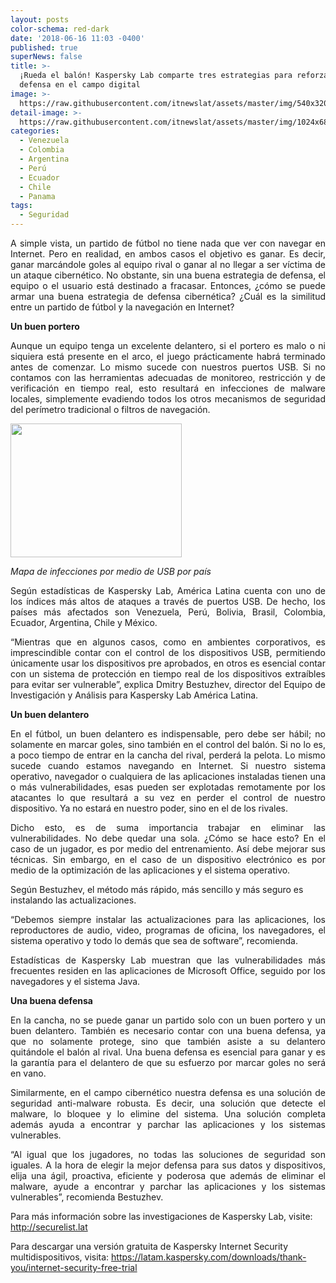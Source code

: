 ```yaml
---
layout: posts
color-schema: red-dark
date: '2018-06-16 11:03 -0400'
published: true
superNews: false
title: >-
  ¡Rueda el balón! Kaspersky Lab comparte tres estrategias para reforzar tu
  defensa en el campo digital 
image: >-
  https://raw.githubusercontent.com/itnewslat/assets/master/img/540x320/Telstar-Adidas-p.jpg
detail-image: >-
  https://raw.githubusercontent.com/itnewslat/assets/master/img/1024x680/Telstar-Adidas-g.jpg
categories:
  - Venezuela
  - Colombia
  - Argentina
  - Perú
  - Ecuador
  - Chile
  - Panama
tags:
  - Seguridad
---
```


<p style="text-align: justify;">A simple vista, un partido de fútbol no tiene nada que ver con navegar en Internet. Pero en realidad, en ambos casos el objetivo es ganar. Es decir, ganar marcándole goles al equipo rival o ganar al no llegar a ser víctima de un ataque cibernético. No obstante, sin una buena estrategia de defensa, el equipo o el usuario está destinado a fracasar. Entonces, ¿cómo se puede armar una buena estrategia de defensa cibernética? ¿Cuál es la similitud entre un partido de fútbol y la navegación en Internet? </p>
 
**Un buen portero**

<p style="text-align: justify;">Aunque un equipo tenga un excelente delantero, si el portero es malo o ni siquiera está presente en el arco, el juego prácticamente habrá terminado antes de comenzar. Lo mismo sucede con nuestros puertos USB. Si no contamos con las herramientas adecuadas de monitoreo, restricción y de verificación en tiempo real, esto resultará en infecciones de malware locales, simplemente evadiendo todos los otros mecanismos de seguridad del perímetro tradicional o filtros de navegación.</p> 
 
<img class="alignnone" src="https://media.kasperskycontenthub.com/wp-content/uploads/sites/63/2017/08/12102352/Map_Mobile_Malware_Infections_-1.jpg" alt="" width="274" height="214" />

_Mapa de infecciones por medio de USB por país_
 
<p style="text-align: justify;">Según estadísticas de Kaspersky Lab, América Latina cuenta con uno de los índices más altos de ataques a través de puertos USB. De hecho, los países más afectados son Venezuela, Perú, Bolivia, Brasil, Colombia, Ecuador, Argentina, Chile y México. </p>
 
<p style="text-align: justify;">“Mientras que en algunos casos, como en ambientes corporativos, es imprescindible contar con el control de los dispositivos USB, permitiendo únicamente usar los dispositivos pre aprobados, en otros es esencial contar con un sistema de protección en tiempo real de los dispositivos extraíbles para evitar ser vulnerable”, explica Dmitry Bestuzhev, director del Equipo de Investigación y Análisis para Kaspersky Lab América Latina. </p> 
 
**Un buen delantero**

<p style="text-align: justify;">En el fútbol, un buen delantero es indispensable, pero debe ser hábil; no solamente en marcar goles, sino también en el control del balón. Si no lo es, a poco tiempo de entrar en la cancha del rival, perderá la pelota. Lo mismo sucede cuando estamos navegando en Internet. Si nuestro sistema operativo, navegador o cualquiera de las aplicaciones instaladas tienen una o más vulnerabilidades, esas pueden ser explotadas remotamente por los atacantes lo que resultará a su vez en perder el control de nuestro dispositivo. Ya no estará en nuestro poder, sino en el de los rivales. </p>
 
<p style="text-align: justify;">Dicho esto, es de suma importancia trabajar en eliminar las vulnerabilidades. No debe quedar una sola. ¿Cómo se hace esto? En el caso de un jugador, es por medio del entrenamiento. Así debe mejorar sus técnicas. Sin embargo, en el caso de un dispositivo electrónico es por medio de la optimización de las aplicaciones y el sistema operativo. </p>
 
Según Bestuzhev, el método más rápido, más sencillo y más seguro es instalando las actualizaciones. 
 
<p style="text-align: justify;">“Debemos siempre instalar las actualizaciones para las aplicaciones, los reproductores de audio, video, programas de oficina, los navegadores, el sistema operativo y todo lo demás que sea de software”, recomienda. </p>
 
<p style="text-align: justify;">Estadísticas de Kaspersky Lab muestran que las vulnerabilidades más frecuentes residen en las aplicaciones de Microsoft Office, seguido por los navegadores y el sistema Java.</p>
 
**Una buena defensa**

<p style="text-align: justify;">En la cancha, no se puede ganar un partido solo con un buen portero y un buen delantero. También es necesario contar con una buena defensa, ya que no solamente protege, sino que también asiste a su delantero quitándole el balón al rival. Una buena defensa es esencial para ganar y es la garantía para el delantero de que su esfuerzo por marcar goles no será en vano.</p> 
 
<p style="text-align: justify;">Similarmente, en el campo cibernético nuestra defensa es una solución de seguridad anti-malware robusta. Es decir, una solución que detecte el malware, lo bloquee y lo elimine del sistema. Una solución completa además ayuda a encontrar y parchar las aplicaciones y los sistemas vulnerables.</p> 
 
<p style="text-align: justify;">“Al igual que los jugadores, no todas las soluciones de seguridad son iguales.  A la hora de elegir la mejor defensa para sus datos y dispositivos, elija una ágil, proactiva, eficiente y poderosa que además de eliminar el malware, ayude a encontrar y parchar las aplicaciones y los sistemas vulnerables”, recomienda Bestuzhev.</p>
 
Para más información sobre las investigaciones de Kaspersky Lab, visite: http://securelist.lat  
 
Para descargar una versión gratuita de Kaspersky Internet Security multidispositivos, visita: https://latam.kaspersky.com/downloads/thank-you/internet-security-free-trial 